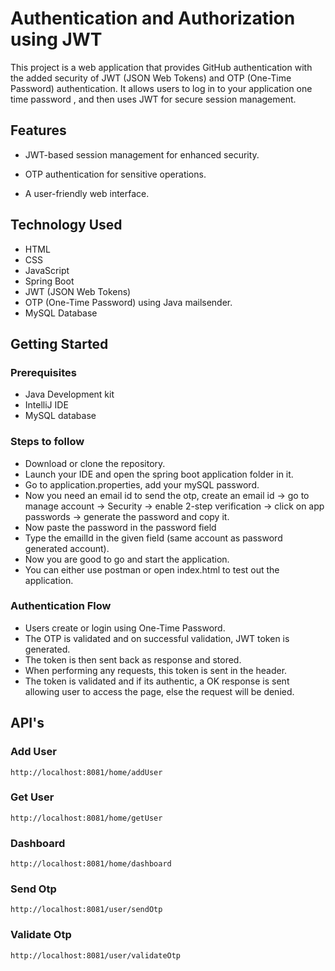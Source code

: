 
# Authentication and Authorization using JWT



This project is a web application that provides GitHub authentication with the added security of JWT (JSON Web Tokens) and OTP (One-Time Password) authentication. It allows users to log in to your application one time password , and then uses JWT for secure session management. 
## Features

* JWT-based session management for enhanced security.

* OTP authentication for sensitive operations.

* A user-friendly web interface.


## Technology Used

* HTML
* CSS
* JavaScript
* Spring Boot
* JWT (JSON Web Tokens)
* OTP (One-Time Password) using Java mailsender.
* MySQL Database
## Getting Started

### Prerequisites
* Java Development kit
* IntelliJ IDE
* MySQL database

### Steps to follow
* Download or clone the repository.
* Launch your IDE and open the spring boot application folder in it.
* Go to application.properties, add your mySQL password.
* Now you need an email id to send the otp, create an email id -> go to manage account -> Security -> enable 2-step verification -> click on app passwords -> generate the password and copy it.
* Now paste the password in the password field
* Type the emailId in the given field (same account as password generated account).
* Now you are good to go and start the application.
* You can either use postman or open index.html to test out the application.
  
### Authentication Flow

*  Users create or login using One-Time Password.
* The OTP is validated and on successful validation, JWT token is generated.
* The token is then sent back as response and stored.
* When performing any requests, this token is sent in the header.
* The token is validated and if its authentic, a OK response is sent allowing user to access the page, else the request will be denied.


## API's
### Add User
    
    http://localhost:8081/home/addUser
    

### Get User
      
    http://localhost:8081/home/getUser
    

### Dashboard
    
    http://localhost:8081/home/dashboard


### Send Otp  
    
    http://localhost:8081/user/sendOtp


### Validate Otp
    
    http://localhost:8081/user/validateOtp



